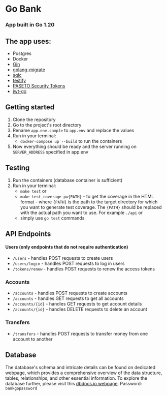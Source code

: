 # Go Bank

### App built in Go 1.20

## The app uses:
- Postgres
- Docker
- [Gin](https://github.com/gin-gonic/gin)
- [golang-migrate](https://github.com/golang-migrate/migrate)
- [sqlc](https://github.com/kyleconroy/sqlc)
- [testify](https://github.com/stretchr/testify)
- [PASETO Security Tokens](github.com/o1egl/paseto)
- [jwt-go](https://github.com/dgrijalva/jwt-go)

## Getting started
1. Clone the repository
2. Go to the project's root directory
3. Rename `app.env.sample` to `app.env` and replace the values
4. Run in your terminal:
    - `docker-compose up --build` to run the containers
5. Now everything should be ready and the server running on `SERVER_ADDRESS` specified in app.env

## Testing
1. Run the containers (database container is sufficient)
2. Run in your terminal:
    - `make test`
   or
    - `make test_coverage p={PATH}` - to get the coverage in the HTML format - where `{PATH}` is the path to the target directory for which you want to generate test coverage. The `{PATH}` should be replaced with the actual path you want to use. For example `./api`
   or
    - simply use `go test` commands

## API Endpoints
#### Users (only endpoints that do not require authentication)
 - `/users` - handles POST requests to create users
 - `/users/login` - handles POST requests to log in users
 - `/tokens/renew` - handles  POST requests to renew the access tokens

### Accounts
- `/accounts` - handles POST requests to create accounts
- `/accounts` - handles GET requests to get all accounts
- `/accounts/{id}` - handles GET requests to get account details
- `/accounts/{id}` - handles DELETE requests to delete an account

### Transfers
- `/transfers` - handles POST requests to transfer money from one account to another


## Database
The database's schema and intricate details can be found on 
dedicated webpage, which provides a comprehensive overview 
of the data structure, tables, relationships, and other essential 
information. To explore the database further, please visit
this [dbdocs.io webpage](https://dbdocs.io/aalug/bank_go).
Password: `bankgopassword`
